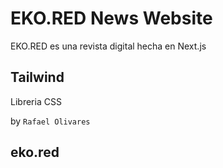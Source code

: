 # EKO.RED News Website

EKO.RED es una revista digital hecha en Next.js

## Tailwind

Libreria CSS

by `Rafael Olivares`

## eko.red
